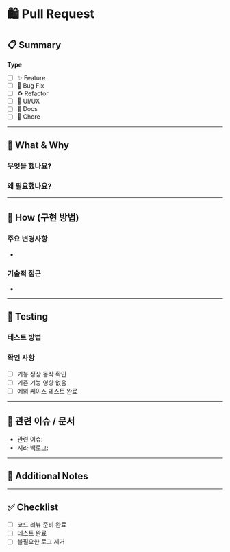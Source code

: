 # 🛍️ Pull Request

## 📋 Summary

<!-- 이 PR이 무엇을 하는지 한 줄로 요약해주세요 -->

**Type**

- [ ] ✨ Feature
- [ ] 🐛 Bug Fix
- [ ] ♻️ Refactor
- [ ] 🎨 UI/UX
- [ ] 📝 Docs
- [ ] 🔧 Chore

---

## 🎯 What & Why

### 무엇을 했나요?

<!-- 구현한 기능이나 수정한 내용을 설명해주세요 -->

### 왜 필요했나요?

<!-- 이 작업이 필요한 이유나 해결하려는 문제를 설명해주세요 -->

---

## 🔧 How (구현 방법)

### 주요 변경사항

-

### 기술적 접근

-

---

## 🧪 Testing

### 테스트 방법

<!-- 어떻게 테스트했는지 설명해주세요 -->

### 확인 사항

- [ ] 기능 정상 동작 확인
- [ ] 기존 기능 영향 없음
- [ ] 예외 케이스 테스트 완료

---

## 📎 관련 이슈 / 문서

- 관련 이슈:
- 지라 백로그:

---

## 💬 Additional Notes

<!-- 리뷰어가 알아야 할 추가 정보나 주의사항 -->

---

## ✅ Checklist

- [ ] 코드 리뷰 준비 완료
- [ ] 테스트 완료
- [ ] 불필요한 로그 제거

